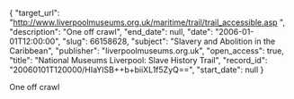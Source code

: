 {
  "target_url": "http://www.liverpoolmuseums.org.uk/maritime/trail/trail_accessible.asp ", 
  "description": "One off crawl", 
  "end_date": null, 
  "date": "2006-01-01T12:00:00", 
  "slug": 66158628, 
  "subject": "Slavery and Abolition in the Caribbean", 
  "publisher": "liverpoolmuseums.org.uk", 
  "open_access": true, 
  "title": "National Museums Liverpool: Slave History Trail", 
  "record_id": "20060101T120000/HIaYlSB++b+biiXL1f5ZyQ==", 
  "start_date": null
}

One off crawl